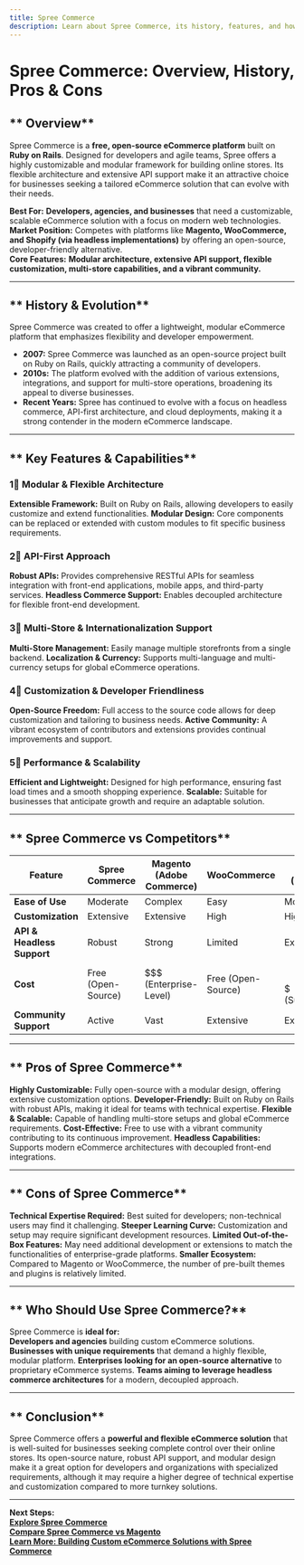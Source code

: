 ```yaml
---
title: Spree Commerce
description: Learn about Spree Commerce, its history, features, and how it compares to other open-source eCommerce platforms.
---
```


# **Spree Commerce: Overview, History, Pros & Cons**

## ** Overview**  
Spree Commerce is a **free, open-source eCommerce platform** built on **Ruby on Rails**. Designed for developers and agile teams, Spree offers a highly customizable and modular framework for building online stores. Its flexible architecture and extensive API support make it an attractive choice for businesses seeking a tailored eCommerce solution that can evolve with their needs.

 **Best For:** **Developers, agencies, and businesses** that need a customizable, scalable eCommerce solution with a focus on modern web technologies.  
 **Market Position:** Competes with platforms like **Magento, WooCommerce, and Shopify (via headless implementations)** by offering an open-source, developer-friendly alternative.  
 **Core Features:** **Modular architecture, extensive API support, flexible customization, multi-store capabilities, and a vibrant community.**

---

## ** History & Evolution**  
Spree Commerce was created to offer a lightweight, modular eCommerce platform that emphasizes flexibility and developer empowerment.

- **2007:** Spree Commerce was launched as an open-source project built on Ruby on Rails, quickly attracting a community of developers.
- **2010s:** The platform evolved with the addition of various extensions, integrations, and support for multi-store operations, broadening its appeal to diverse businesses.
- **Recent Years:** Spree has continued to evolve with a focus on headless commerce, API-first architecture, and cloud deployments, making it a strong contender in the modern eCommerce landscape.

---

## ** Key Features & Capabilities**

### **1⃣ Modular & Flexible Architecture**
 **Extensible Framework:** Built on Ruby on Rails, allowing developers to easily customize and extend functionalities.
 **Modular Design:** Core components can be replaced or extended with custom modules to fit specific business requirements.

### **2⃣ API-First Approach**
 **Robust APIs:** Provides comprehensive RESTful APIs for seamless integration with front-end applications, mobile apps, and third-party services.
 **Headless Commerce Support:** Enables decoupled architecture for flexible front-end development.

### **3⃣ Multi-Store & Internationalization Support**
 **Multi-Store Management:** Easily manage multiple storefronts from a single backend.
 **Localization & Currency:** Supports multi-language and multi-currency setups for global eCommerce operations.

### **4⃣ Customization & Developer Friendliness**
 **Open-Source Freedom:** Full access to the source code allows for deep customization and tailoring to business needs.
 **Active Community:** A vibrant ecosystem of contributors and extensions provides continual improvements and support.

### **5⃣ Performance & Scalability**
 **Efficient and Lightweight:** Designed for high performance, ensuring fast load times and a smooth shopping experience.
 **Scalable:** Suitable for businesses that anticipate growth and require an adaptable solution.

---

## ** Spree Commerce vs Competitors**

| Feature                    | Spree Commerce    | Magento (Adobe Commerce) | WooCommerce      | Shopify (Headless) |
|----------------------------|-------------------|--------------------------|------------------|--------------------|
| **Ease of Use**            |  Moderate        |  Complex               |  Easy          |  Moderate        |
| **Customization**          |  Extensive      |  Extensive             |  High          |  High            |
| **API & Headless Support** |  Robust         |  Strong                |  Limited       |  Extensive       |
| **Cost**                   |  Free (Open-Source) | $$$ (Enterprise-Level)  |  Free (Open-Source) | $$-$$$ (Subscription) |
| **Community Support**      |  Active         |  Vast                  |  Extensive     |  Extensive       |

---

## ** Pros of Spree Commerce**  
 **Highly Customizable:** Fully open-source with a modular design, offering extensive customization options.
 **Developer-Friendly:** Built on Ruby on Rails with robust APIs, making it ideal for teams with technical expertise.
 **Flexible & Scalable:** Capable of handling multi-store setups and global eCommerce requirements.
 **Cost-Effective:** Free to use with a vibrant community contributing to its continuous improvement.
 **Headless Capabilities:** Supports modern eCommerce architectures with decoupled front-end integrations.

---

## ** Cons of Spree Commerce**  
 **Technical Expertise Required:** Best suited for developers; non-technical users may find it challenging.
 **Steeper Learning Curve:** Customization and setup may require significant development resources.
 **Limited Out-of-the-Box Features:** May need additional development or extensions to match the functionalities of enterprise-grade platforms.
 **Smaller Ecosystem:** Compared to Magento or WooCommerce, the number of pre-built themes and plugins is relatively limited.

---

## ** Who Should Use Spree Commerce?**  
Spree Commerce is **ideal for:**  
 **Developers and agencies** building custom eCommerce solutions.
 **Businesses with unique requirements** that demand a highly flexible, modular platform.
 **Enterprises looking for an open-source alternative** to proprietary eCommerce systems.
 **Teams aiming to leverage headless commerce architectures** for a modern, decoupled approach.

---

## ** Conclusion**  
Spree Commerce offers a **powerful and flexible eCommerce solution** that is well-suited for businesses seeking complete control over their online stores. Its open-source nature, robust API support, and modular design make it a great option for developers and organizations with specialized requirements, although it may require a higher degree of technical expertise and customization compared to more turnkey solutions.

---

 **Next Steps:**  
 **[Explore Spree Commerce](https://spreecommerce.org/)**  
 **[Compare Spree Commerce vs Magento](#)**  
 **[Learn More: Building Custom eCommerce Solutions with Spree Commerce](#)**
